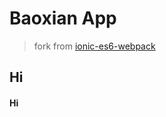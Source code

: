 # Baoxian App


> fork from [ionic-es6-webpack](https://github.com/felisio/ionic-es6-webpack)


## Hi

#### Hi

